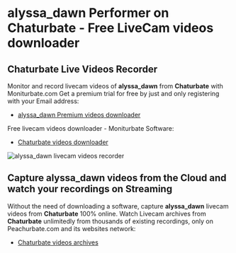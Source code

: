 # alyssa_dawn Performer on Chaturbate - Free LiveCam videos downloader

## Chaturbate Live Videos Recorder

Monitor and record livecam videos of **alyssa_dawn** from **Chaturbate** with Moniturbate.com
Get a premium trial for free by just and only registering with your Email address:
* [alyssa_dawn Premium videos downloader](https://moniturbate.com/request-demo-licence-key.html)

Free livecam videos downloader - Moniturbate Software:
* [Chaturbate videos downloader](https://moniturbate.com/moniturbate-download-software.html)

![alyssa_dawn livecam videos recorder](https://peachurnet.com/templates/moniturbate-software.png)


## Capture alyssa_dawn videos from the Cloud and watch your recordings on Streaming

Without the need of downloading a software, capture **alyssa_dawn** livecam videos from **Chaturbate** 100% online.
Watch Livecam archives from **Chaturbate** unlimitedly from thousands of existing recordings, only on Peachurbate.com and its websites network:
* [Chaturbate videos archives](https://peachurnet.com/)